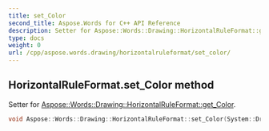 ```yaml
---
title: set_Color
second_title: Aspose.Words for C++ API Reference
description: Setter for Aspose::Words::Drawing::HorizontalRuleFormat::get_Color. 
type: docs
weight: 0
url: /cpp/aspose.words.drawing/horizontalruleformat/set_color/
---
```

## HorizontalRuleFormat.set_Color method


Setter for [Aspose::Words::Drawing::HorizontalRuleFormat::get_Color](../get_color/).

```cpp
void Aspose::Words::Drawing::HorizontalRuleFormat::set_Color(System::Drawing::Color value)
```

